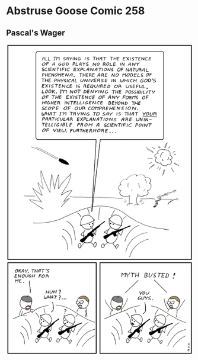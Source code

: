 # Abstruse Goose Comic 258
## Pascal's Wager

![image](comics/atheism_in_a_foxhole_takes_great_faith.png)
